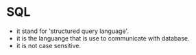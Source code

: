 # **SQL**

- it stand for 'structured query language'.
- it is the languange that is use to communicate with database.
- it is not case sensitive.
